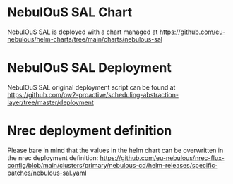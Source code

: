 # NebulOuS SAL Chart

NebulOuS SAL is deployed with a chart managed at https://github.com/eu-nebulous/helm-charts/tree/main/charts/nebulous-sal

# NebulOuS SAL Deployment

NebulOuS SAL original deployment script can be found at https://github.com/ow2-proactive/scheduling-abstraction-layer/tree/master/deployment

# Nrec deployment definition
Please bare in mind that the values in the helm chart can be overwritten in the nrec deployment definition:
https://github.com/eu-nebulous/nrec-flux-config/blob/main/clusters/primary/nebulous-cd/helm-releases/specific-patches/nebulous-sal.yaml
